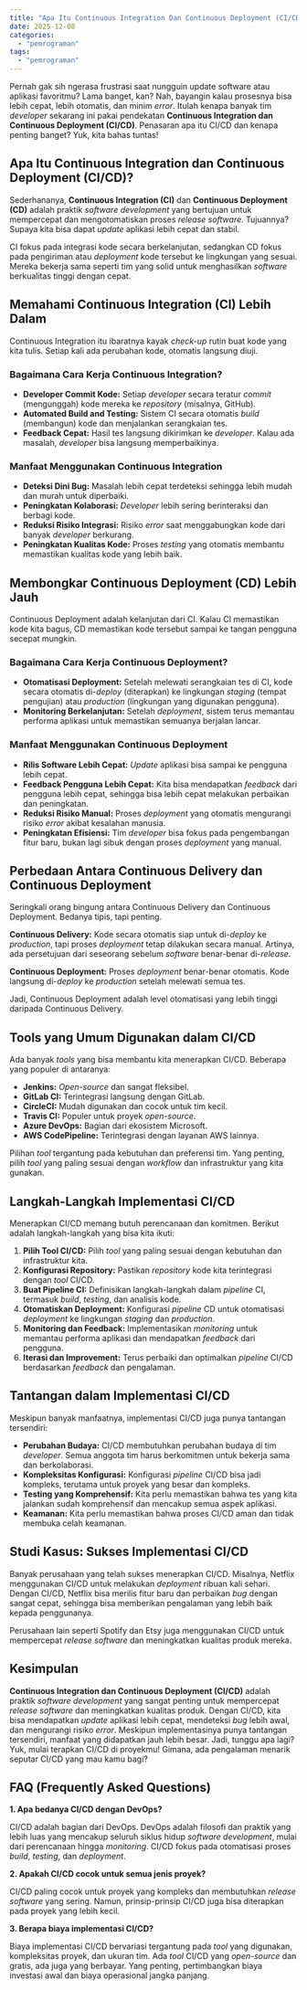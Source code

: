 ```yaml
---
title: "Apa Itu Continuous Integration Dan Continuous Deployment (CI/CD)?"
date: 2025-12-08
categories: 
  - "pemrograman"
tags: 
  - "pemrograman"
---
```


Pernah gak sih ngerasa frustrasi saat nungguin update software atau aplikasi favoritmu? Lama banget, kan? Nah, bayangin kalau prosesnya bisa lebih cepat, lebih otomatis, dan minim _error_. Itulah kenapa banyak tim _developer_ sekarang ini pakai pendekatan **Continuous Integration dan Continuous Deployment (CI/CD)**. Penasaran apa itu CI/CD dan kenapa penting banget? Yuk, kita bahas tuntas!

## Apa Itu Continuous Integration dan Continuous Deployment (CI/CD)?

Sederhananya, **Continuous Integration (CI)** dan **Continuous Deployment (CD)** adalah praktik _software development_ yang bertujuan untuk mempercepat dan mengotomatiskan proses _release_ _software_. Tujuannya? Supaya kita bisa dapat _update_ aplikasi lebih cepat dan stabil.

CI fokus pada integrasi kode secara berkelanjutan, sedangkan CD fokus pada pengiriman atau _deployment_ kode tersebut ke lingkungan yang sesuai. Mereka bekerja sama seperti tim yang solid untuk menghasilkan _software_ berkualitas tinggi dengan cepat.

## Memahami Continuous Integration (CI) Lebih Dalam

Continuous Integration itu ibaratnya kayak _check-up_ rutin buat kode yang kita tulis. Setiap kali ada perubahan kode, otomatis langsung diuji.

### Bagaimana Cara Kerja Continuous Integration?

- **Developer Commit Kode:** Setiap _developer_ secara teratur _commit_ (mengunggah) kode mereka ke _repository_ (misalnya, GitHub).
- **Automated Build and Testing:** Sistem CI secara otomatis _build_ (membangun) kode dan menjalankan serangkaian tes.
- **Feedback Cepat:** Hasil tes langsung dikirimkan ke _developer_. Kalau ada masalah, _developer_ bisa langsung memperbaikinya.

### Manfaat Menggunakan Continuous Integration

- **Deteksi Dini Bug:** Masalah lebih cepat terdeteksi sehingga lebih mudah dan murah untuk diperbaiki.
- **Peningkatan Kolaborasi:** _Developer_ lebih sering berinteraksi dan berbagi kode.
- **Reduksi Risiko Integrasi:** Risiko _error_ saat menggabungkan kode dari banyak _developer_ berkurang.
- **Peningkatan Kualitas Kode:** Proses _testing_ yang otomatis membantu memastikan kualitas kode yang lebih baik.

## Membongkar Continuous Deployment (CD) Lebih Jauh

Continuous Deployment adalah kelanjutan dari CI. Kalau CI memastikan kode kita bagus, CD memastikan kode tersebut sampai ke tangan pengguna secepat mungkin.

### Bagaimana Cara Kerja Continuous Deployment?

- **Otomatisasi Deployment:** Setelah melewati serangkaian tes di CI, kode secara otomatis di-_deploy_ (diterapkan) ke lingkungan _staging_ (tempat pengujian) atau _production_ (lingkungan yang digunakan pengguna).
- **Monitoring Berkelanjutan:** Setelah _deployment_, sistem terus memantau performa aplikasi untuk memastikan semuanya berjalan lancar.

### Manfaat Menggunakan Continuous Deployment

- **Rilis Software Lebih Cepat:** _Update_ aplikasi bisa sampai ke pengguna lebih cepat.
- **Feedback Pengguna Lebih Cepat:** Kita bisa mendapatkan _feedback_ dari pengguna lebih cepat, sehingga bisa lebih cepat melakukan perbaikan dan peningkatan.
- **Reduksi Risiko Manual:** Proses _deployment_ yang otomatis mengurangi risiko _error_ akibat kesalahan manusia.
- **Peningkatan Efisiensi:** Tim _developer_ bisa fokus pada pengembangan fitur baru, bukan lagi sibuk dengan proses _deployment_ yang manual.

## Perbedaan Antara Continuous Delivery dan Continuous Deployment

Seringkali orang bingung antara Continuous Delivery dan Continuous Deployment. Bedanya tipis, tapi penting.

**Continuous Delivery:** Kode secara otomatis siap untuk di-_deploy_ ke _production_, tapi proses _deployment_ tetap dilakukan secara manual. Artinya, ada persetujuan dari seseorang sebelum _software_ benar-benar di-_release_.

**Continuous Deployment:** Proses _deployment_ benar-benar otomatis. Kode langsung di-_deploy_ ke _production_ setelah melewati semua tes.

Jadi, Continuous Deployment adalah level otomatisasi yang lebih tinggi daripada Continuous Delivery.

## Tools yang Umum Digunakan dalam CI/CD

Ada banyak _tools_ yang bisa membantu kita menerapkan CI/CD. Beberapa yang populer di antaranya:

- **Jenkins:** _Open-source_ dan sangat fleksibel.
- **GitLab CI:** Terintegrasi langsung dengan GitLab.
- **CircleCI:** Mudah digunakan dan cocok untuk tim kecil.
- **Travis CI:** Populer untuk proyek _open-source_.
- **Azure DevOps:** Bagian dari ekosistem Microsoft.
- **AWS CodePipeline:** Terintegrasi dengan layanan AWS lainnya.

Pilihan _tool_ tergantung pada kebutuhan dan preferensi tim. Yang penting, pilih _tool_ yang paling sesuai dengan _workflow_ dan infrastruktur yang kita gunakan.

## Langkah-Langkah Implementasi CI/CD

Menerapkan CI/CD memang butuh perencanaan dan komitmen. Berikut adalah langkah-langkah yang bisa kita ikuti:

1. **Pilih Tool CI/CD:** Pilih _tool_ yang paling sesuai dengan kebutuhan dan infrastruktur kita.
2. **Konfigurasi Repository:** Pastikan _repository_ kode kita terintegrasi dengan _tool_ CI/CD.
3. **Buat Pipeline CI:** Definisikan langkah-langkah dalam _pipeline_ CI, termasuk _build_, _testing_, dan analisis kode.
4. **Otomatiskan Deployment:** Konfigurasi _pipeline_ CD untuk otomatisasi _deployment_ ke lingkungan _staging_ dan _production_.
5. **Monitoring dan Feedback:** Implementasikan _monitoring_ untuk memantau performa aplikasi dan mendapatkan _feedback_ dari pengguna.
6. **Iterasi dan Improvement:** Terus perbaiki dan optimalkan _pipeline_ CI/CD berdasarkan _feedback_ dan pengalaman.

## Tantangan dalam Implementasi CI/CD

Meskipun banyak manfaatnya, implementasi CI/CD juga punya tantangan tersendiri:

- **Perubahan Budaya:** CI/CD membutuhkan perubahan budaya di tim _developer_. Semua anggota tim harus berkomitmen untuk bekerja sama dan berkolaborasi.
- **Kompleksitas Konfigurasi:** Konfigurasi _pipeline_ CI/CD bisa jadi kompleks, terutama untuk proyek yang besar dan kompleks.
- **Testing yang Komprehensif:** Kita perlu memastikan bahwa tes yang kita jalankan sudah komprehensif dan mencakup semua aspek aplikasi.
- **Keamanan:** Kita perlu memastikan bahwa proses CI/CD aman dan tidak membuka celah keamanan.

## Studi Kasus: Sukses Implementasi CI/CD

Banyak perusahaan yang telah sukses menerapkan CI/CD. Misalnya, Netflix menggunakan CI/CD untuk melakukan _deployment_ ribuan kali sehari. Dengan CI/CD, Netflix bisa merilis fitur baru dan perbaikan _bug_ dengan sangat cepat, sehingga bisa memberikan pengalaman yang lebih baik kepada penggunanya.

Perusahaan lain seperti Spotify dan Etsy juga menggunakan CI/CD untuk mempercepat _release_ _software_ dan meningkatkan kualitas produk mereka.

## Kesimpulan

**Continuous Integration dan Continuous Deployment (CI/CD)** adalah praktik _software development_ yang sangat penting untuk mempercepat _release_ _software_ dan meningkatkan kualitas produk. Dengan CI/CD, kita bisa mendapatkan _update_ aplikasi lebih cepat, mendeteksi _bug_ lebih awal, dan mengurangi risiko _error_. Meskipun implementasinya punya tantangan tersendiri, manfaat yang didapatkan jauh lebih besar. Jadi, tunggu apa lagi? Yuk, mulai terapkan CI/CD di proyekmu! Gimana, ada pengalaman menarik seputar CI/CD yang mau kamu bagi?

## FAQ (Frequently Asked Questions)

**1\. Apa bedanya CI/CD dengan DevOps?**

CI/CD adalah bagian dari DevOps. DevOps adalah filosofi dan praktik yang lebih luas yang mencakup seluruh siklus hidup _software development_, mulai dari perencanaan hingga _monitoring_. CI/CD fokus pada otomatisasi proses _build_, _testing_, dan _deployment_.

**2\. Apakah CI/CD cocok untuk semua jenis proyek?**

CI/CD paling cocok untuk proyek yang kompleks dan membutuhkan _release_ _software_ yang sering. Namun, prinsip-prinsip CI/CD juga bisa diterapkan pada proyek yang lebih kecil.

**3\. Berapa biaya implementasi CI/CD?**

Biaya implementasi CI/CD bervariasi tergantung pada _tool_ yang digunakan, kompleksitas proyek, dan ukuran tim. Ada _tool_ CI/CD yang _open-source_ dan gratis, ada juga yang berbayar. Yang penting, pertimbangkan biaya investasi awal dan biaya operasional jangka panjang.
